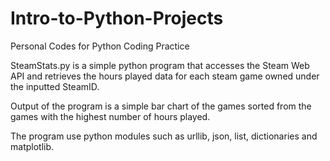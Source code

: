 # Intro-to-Python-Projects
Personal Codes for Python Coding Practice

SteamStats.py is a simple python program that accesses the Steam Web API and retrieves the hours played data for each steam game owned under the inputted SteamID.

Output of the program is a simple bar chart of the games sorted from the games with the highest number of hours played.

The program use python modules such as urllib, json, list, dictionaries and matplotlib.
